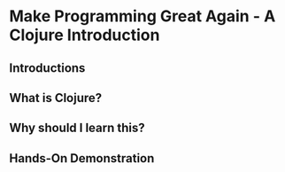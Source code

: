 # Make Programming Great Again - A Clojure Introduction

## Introductions

## What is Clojure?

## Why should I learn this?

## Hands-On Demonstration

